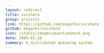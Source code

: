 ```yaml
---
layout: redirect
title: svcshare
group: projects
link: https://github.com/msparks/svcshare
github: msparks/svcshare
icon: /static/images/questionmark.png
date: 2009-01-28
summary: A distributed queueing system.
---
```


